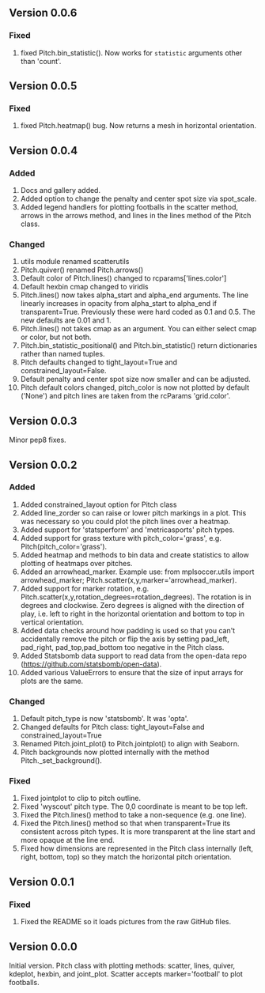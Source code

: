 Version 0.0.6
-----------

### Fixed
1) fixed Pitch.bin_statistic(). Now works for ``statistic`` arguments other than 'count'.


Version 0.0.5
-----------

### Fixed
1) fixed Pitch.heatmap() bug. Now returns a mesh in horizontal orientation.


Version 0.0.4
-----------

### Added
1) Docs and gallery added.
2) Added option to change the penalty and center spot size via spot_scale.
3) Added legend handlers for plotting footballs in the scatter method, arrows in the arrows method, and lines in the lines method of the Pitch class.

### Changed
1) utils module renamed scatterutils
2) Pitch.quiver() renamed Pitch.arrows()
3) Default color of Pitch.lines() changed to rcparams['lines.color']
4) Default hexbin cmap changed to viridis
5) Pitch.lines() now takes alpha_start and alpha_end arguments. The line linearly increases in opacity from alpha_start to alpha_end if transparent=True. Previously these were hard coded as 0.1 and 0.5. The new defaults are 0.01 and 1.
6) Pitch.lines() not takes cmap as an argument. You can either select cmap or color, but not both.
7) Pitch.bin_statistic_positional() and Pitch.bin_statistic() return dictionaries rather than named tuples.
8) Pitch defaults changed to tight_layout=True and constrained_layout=False.
9) Default penalty and center spot size now smaller and can be adjusted.
10) Pitch default colors changed, pitch_color is now not plotted by default ('None') and pitch lines are taken from the rcParams 'grid.color'.  

Version 0.0.3
-----------

Minor pep8 fixes.

Version 0.0.2
-----------

### Added
1) Added constrained_layout option for Pitch class
2) Added line_zorder so can raise or lower pitch markings in a plot. This was necessary so you could plot the pitch lines over a heatmap.
3) Added support for 'statsperform' and 'metricasports' pitch types.
4) Added support for grass texture with pitch_color='grass', e.g. Pitch(pitch_color='grass').
5) Added heatmap and methods to bin data and create statistics to allow plotting of heatmaps over pitches.
6) Added an arrowhead_marker. Example use: from mplsoccer.utils import arrowhead_marker; Pitch.scatter(x,y,marker='arrowhead_marker).
7) Added support for marker rotation, e.g. Pitch.scatter(x,y,rotation_degrees=rotation_degrees). The rotation is in degrees and clockwise. Zero degrees is aligned with the direction of play, i.e. left to right in the horizontal orientation and bottom to top in vertical orientation.
8) Added data checks around how padding is used so that you can't accidentally remove the pitch or flip the axis by setting pad_left, pad_right, pad_top,pad_bottom too negative in the Pitch class.
9) Added Statsbomb data support to read data from the open-data repo (https://github.com/statsbomb/open-data).
10) Added various ValueErrors to ensure that the size of input arrays for plots are the same.

### Changed
1) Default pitch_type is now 'statsbomb'. It was 'opta'.
2) Changed defaults for Pitch class: tight_layout=False and constrained_layout=True
3) Renamed Pitch.joint_plot() to Pitch.jointplot() to align with Seaborn.
4) Pitch backgrounds now plotted internally with the method Pitch._set_background().

### Fixed
1) Fixed jointplot to clip to pitch outline.
2) Fixed 'wyscout' pitch type. The 0,0 coordinate is meant to be top left.
3) Fixed the Pitch.lines() method to take a non-sequence (e.g. one line).
4) Fixed the Pitch.lines() method so that when transparent=True its consistent across pitch types. It is more transparent at the line start and more opaque at the line end.
5) Fixed how dimensions are represented in the Pitch class internally (left, right, bottom, top) so they match the horizontal pitch orientation.

Version 0.0.1
-----------
### Fixed
1) Fixed the README so it loads pictures from the raw GitHub files.
    
Version 0.0.0
-----------

Initial version. Pitch class with plotting methods: scatter, lines, quiver, kdeplot, hexbin, and joint_plot. Scatter accepts marker='football' to plot footballs.
